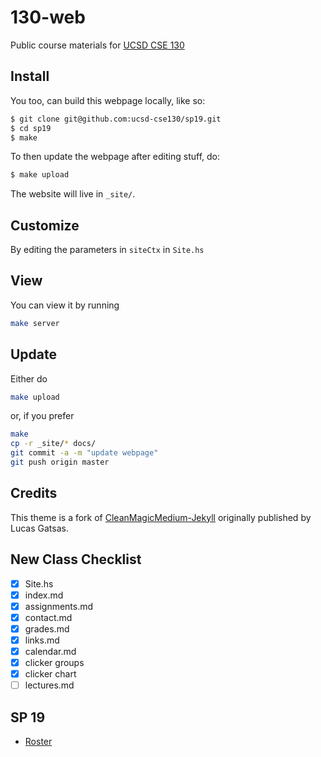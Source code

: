 # 130-web

Public course materials for [UCSD CSE 130](https://ucsd-progsys.github.io/130-sp19/)

## Install

You too, can build this webpage locally, like so:

```bash
$ git clone git@github.com:ucsd-cse130/sp19.git
$ cd sp19
$ make
```

To then update the webpage after editing stuff, do:

```bash
$ make upload
```

The website will live in `_site/`.

## Customize

By editing the parameters in `siteCtx` in `Site.hs`

## View

You can view it by running

```bash
make server
```

## Update

Either do

```bash
make upload
```

or, if you prefer

```bash
make
cp -r _site/* docs/
git commit -a -m "update webpage"
git push origin master
```

## Credits

This theme is a fork of [CleanMagicMedium-Jekyll](https://github.com/SpaceG/CleanMagicMedium-Jekyll)
originally published by Lucas Gatsas.


## New Class Checklist

- [x] Site.hs
- [x] index.md
- [x] assignments.md
- [x] contact.md
- [x] grades.md
- [x] links.md
- [x] calendar.md
- [x] clicker groups
- [x] clicker chart
- [ ] lectures.md

## SP 19

- [Roster](https://docs.google.com/spreadsheets/d/1DqB98XNyDpqsL1FWyReTOecj8GFD6KXVnkjM6iI2Lrs/edit?usp=sharing)